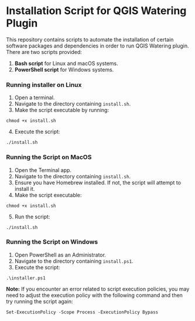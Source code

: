 # Installation Script for QGIS Watering Plugin

This repository contains scripts to automate the installation of certain software packages and dependencies in order to run QGIS Watering plugin. There are two scripts provided:

1. **Bash script** for Linux and macOS systems.
2. **PowerShell script** for Windows systems.

### Running installer on Linux

1. Open a terminal.
2. Navigate to the directory containing `install.sh`.
3. Make the script executable by running:
```
chmod +x install.sh
```
4. Execute the script:
```
./install.sh
```

### Running the Script on MacOS

1. Open the Terminal app.
2. Navigate to the directory containing `install.sh`.
3. Ensure you have Homebrew installed. If not, the script will attempt to install it.
4. Make the script executable:
```
chmod +x install.sh
```
5. Run the script:
```
./install.sh
```

### Running the Script on Windows

1. Open PowerShell as an Administrator.
2. Navigate to the directory containing `install.ps1`.
3. Execute the script:
```
.\installer.ps1
```
**Note:** If you encounter an error related to script execution policies, you may need to adjust the execution policy with the following command and then try running the script again:
```
Set-ExecutionPolicy -Scope Process -ExecutionPolicy Bypass
```